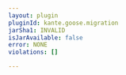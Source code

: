 ```yaml
---
layout: plugin
pluginId: kante.goose.migration
jarSha1: INVALID
isJarAvailable: false
error: NONE
violations: []

---
```

